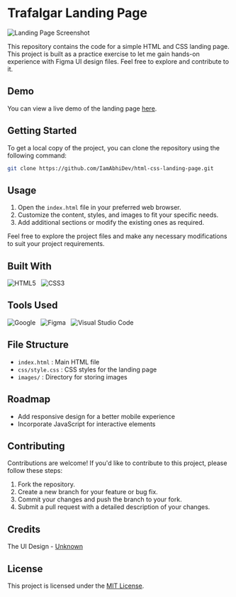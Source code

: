 # Trafalgar Landing Page

![Landing Page Screenshot](screenshot.png)

This repository contains the code for a simple HTML and CSS landing page. This project is built as a practice exercise to let me gain hands-on experience with Figma UI design files. Feel free to explore and contribute to it.

## Demo

You can view a live demo of the landing page [here](https://example.com "Demo").

## Getting Started

To get a local copy of the project, you can clone the repository using the following command:

```bash
git clone https://github.com/IamAbhiDev/html-css-landing-page.git
```

## Usage

1. Open the `index.html` file in your preferred web browser.
2. Customize the content, styles, and images to fit your specific needs.
3. Add additional sections or modify the existing ones as required.

Feel free to explore the project files and make any necessary modifications to suit your project requirements.

## Built With

![HTML5](https://img.shields.io/badge/html5-%23E34F26.svg?style=for-the-badge&logo=html5&logoColor=white) &nbsp;
![CSS3](https://img.shields.io/badge/css3-%231572B6.svg?style=for-the-badge&logo=css3&logoColor=white) &nbsp;

## Tools Used

![Google](https://img.shields.io/badge/google-DA4437?style=for-the-badge&logo=google&logoColor=white) &nbsp;
![Figma](https://img.shields.io/badge/Figma-F24E1E?style=for-the-badge&logo=figma&logoColor=white) &nbsp;
![Visual Studio Code](https://img.shields.io/badge/VS%20Code-0078d7.svg?style=for-the-badge&logo=visual-studio-code&logoColor=white) &nbsp;

## File Structure

- `index.html` : Main HTML file
- `css/style.css` : CSS styles for the landing page
- `images/` : Directory for storing images

## Roadmap

- Add responsive design for a better mobile experience
- Incorporate JavaScript for interactive elements

## Contributing

Contributions are welcome! If you'd like to contribute to this project, please follow these steps:

1. Fork the repository.
2. Create a new branch for your feature or bug fix.
3. Commit your changes and push the branch to your fork.
4. Submit a pull request with a detailed description of your changes.

## Credits

The UI Design - [Unknown](https://www.figma.com/file/EWmzcVkd7qbP5Nf7iMvuqP/Trafalgar-Landing-Page?type=design&node-id=0%3A1&mode=design&t=lnmnigbHeMDvX4Lq-1)

## License

This project is licensed under the [MIT License](LICENSE).
